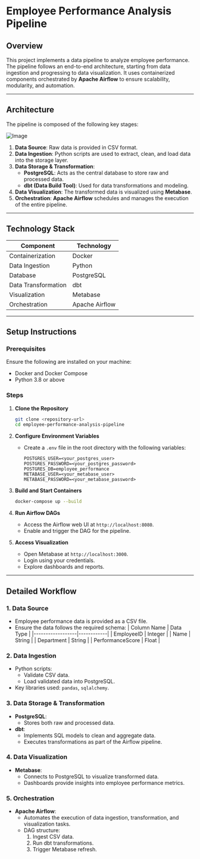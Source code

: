 # Employee Performance Analysis Pipeline

## Overview
This project implements a data pipeline to analyze employee performance. The pipeline follows an end-to-end architecture, starting from data ingestion and progressing to data visualization. It uses containerized components orchestrated by **Apache Airflow** to ensure scalability, modularity, and automation.

---

## Architecture

The pipeline is composed of the following key stages:

![Image](https://github.com/user-attachments/assets/1e7aa4f0-a9cf-4358-a188-2c5b40cf5719)

1. **Data Source**: Raw data is provided in CSV format.
2. **Data Ingestion**: Python scripts are used to extract, clean, and load data into the storage layer.
3. **Data Storage & Transformation**:
   - **PostgreSQL**: Acts as the central database to store raw and processed data.
   - **dbt (Data Build Tool)**: Used for data transformations and modeling.
4. **Data Visualization**: The transformed data is visualized using **Metabase**.
5. **Orchestration**: **Apache Airflow** schedules and manages the execution of the entire pipeline.

---

## Technology Stack

| Component              | Technology        |
|------------------------|-------------------|
| Containerization       | Docker            |
| Data Ingestion         | Python            |
| Database               | PostgreSQL        |
| Data Transformation    | dbt               |
| Visualization          | Metabase          |
| Orchestration          | Apache Airflow    |

---

## Setup Instructions

### Prerequisites
Ensure the following are installed on your machine:
- Docker and Docker Compose
- Python 3.8 or above

### Steps

1. **Clone the Repository**
   ```bash
   git clone <repository-url>
   cd employee-performance-analysis-pipeline
   ```

2. **Configure Environment Variables**
   - Create a `.env` file in the root directory with the following variables:
     ```env
     POSTGRES_USER=<your_postgres_user>
     POSTGRES_PASSWORD=<your_postgres_password>
     POSTGRES_DB=employee_performance
     METABASE_USER=<your_metabase_user>
     METABASE_PASSWORD=<your_metabase_password>
     ```

3. **Build and Start Containers**
   ```bash
   docker-compose up --build
   ```

4. **Run Airflow DAGs**
   - Access the Airflow web UI at `http://localhost:8080`.
   - Enable and trigger the DAG for the pipeline.

5. **Access Visualization**
   - Open Metabase at `http://localhost:3000`.
   - Login using your credentials.
   - Explore dashboards and reports.

---

## Detailed Workflow

### 1. Data Source
- Employee performance data is provided as a CSV file.
- Ensure the data follows the required schema:
  | Column Name      | Data Type  |
  |------------------|------------|
  | EmployeeID       | Integer    |
  | Name             | String     |
  | Department       | String     |
  | PerformanceScore | Float      |

### 2. Data Ingestion
- Python scripts:
  - Validate CSV data.
  - Load validated data into PostgreSQL.
- Key libraries used: `pandas`, `sqlalchemy`.

### 3. Data Storage & Transformation
- **PostgreSQL**:
  - Stores both raw and processed data.
- **dbt**:
  - Implements SQL models to clean and aggregate data.
  - Executes transformations as part of the Airflow pipeline.

### 4. Data Visualization
- **Metabase**:
  - Connects to PostgreSQL to visualize transformed data.
  - Dashboards provide insights into employee performance metrics.

### 5. Orchestration
- **Apache Airflow**:
  - Automates the execution of data ingestion, transformation, and visualization tasks.
  - DAG structure:
    1. Ingest CSV data.
    2. Run dbt transformations.
    3. Trigger Metabase refresh.
